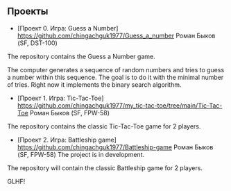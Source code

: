 ## Проекты
* [Проект 0. Игра: Guess a Number] https://github.com/chingachguk1977/Guess_a_number
Роман Быков (SF, DST-100)

The repository contains the Guess a Number game.

The computer generates a sequence of random numbers and tries to guess a number within this sequence. The goal is to do it with the minimal number of tries. Right now it implements the binary search algorithm. 


* [Проект 1. Игра: Tic-Tac-Toe] https://github.com/chingachguk1977/my_tic-tac-toe/tree/main/Tic-Tac-Toe
Роман Быков (SF, FPW-58)

The repository contains the classic Tic-Tac-Toe game for 2 players.


* [Проект 2. Игра: Battleship game] https://github.com/chingachguk1977/Battleship-game
Роман Быков (SF, FPW-58) The project is in development.

The repository will contain the classic Battleship game for 2 players.


GLHF!